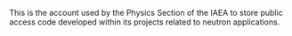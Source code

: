 This is the account used by the Physics Section of the IAEA to store public access code developed within its projects related to neutron applications.

<!---
IAEA-Physics-neutrons/IAEA-Physics-neutrons is a ✨ special ✨ repository because its `README.md` (this file) appears on your GitHub profile.
You can click the Preview link to take a look at your changes.
--->
